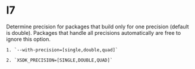# I7

Determine precision for packages that build only for one precision (default is 
double). Packages that handle all 
precisions automatically are free to ignore this option.

    1. `--with-precision=[single,double,quad]`

    2. `XSDK_PRECISION=[SINGLE,DOUBLE,QUAD]` 
